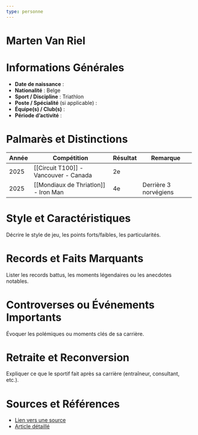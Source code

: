 ```yaml
---
type: personne
---
```


# Marten Van Riel

# Informations Générales
- **Date de naissance** :  
- **Nationalité** :  Belge
- **Sport / Discipline** : Triathlon 
- **Poste / Spécialité** (si applicable) :  
- **Équipe(s) / Club(s)** :  
- **Période d’activité** :  

# Palmarès et Distinctions
| Année | Compétition                           | Résultat | Remarque              |
| ----- | ------------------------------------- | -------- | --------------------- |
| 2025  | [[Circuit T100]] - Vancouver - Canada | 2e       |                       |
| 2025  | [[Mondiaux de Thriatlon]] - Iron Man  | 4e       | Derrière 3 norvégiens |

# Style et Caractéristiques
Décrire le style de jeu, les points forts/faibles, les particularités.

# Records et Faits Marquants
Lister les records battus, les moments légendaires ou les anecdotes notables.

# Controverses ou Événements Importants
Évoquer les polémiques ou moments clés de sa carrière.

# Retraite et Reconversion
Expliquer ce que le sportif fait après sa carrière (entraîneur, consultant, etc.).

# Sources et Références
- [Lien vers une source](#)
- [Article détaillé](#)
